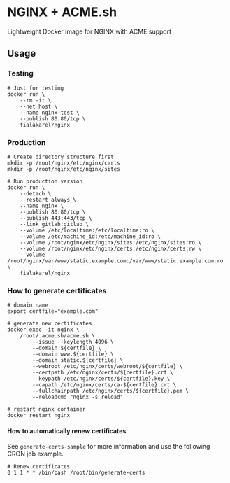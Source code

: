 # NGINX + ACME.sh

Lightweight Docker image for NGINX with ACME support

## Usage

### Testing

    # Just for testing
    docker run \
        --rm -it \
        --net host \
        --name nginx-test \
        --publish 80:80/tcp \
        fialakarel/nginx

### Production

    # Create directory structure first
    mkdir -p /root/nginx/etc/nginx/certs
    mkdir -p /root/nginx/etc/nginx/sites
    
    # Run production version
    docker run \
        --detach \
        --restart always \
        --name nginx \
        --publish 80:80/tcp \
        --publish 443:443/tcp \
        --link gitlab:gitlab \
        --volume /etc/localtime:/etc/localtime:ro \
        --volume /etc/machine_id:/etc/machine_id:ro \
        --volume /root/nginx/etc/nginx/sites:/etc/nginx/sites:ro \
        --volume /root/nginx/etc/nginx/certs:/etc/nginx/certs:rw \
        --volume /root/nginx/var/www/static.example.com:/var/www/static.example.com:ro \
        fialakarel/nginx

### How to generate certificates

    # domain name
    export certfile="example.com"
    
    # generate new certificates
    docker exec -it nginx \
        /root/.acme.sh/acme.sh \
            --issue --keylength 4096 \
            --domain ${certfile} \
            --domain www.${certfile} \
            --domain static.${certfile} \
            --webroot /etc/nginx/certs/webroot/${certfile} \
            --certpath /etc/nginx/certs/${certfile}.crt \
            --keypath /etc/nginx/certs/${certfile}.key \
            --capath /etc/nginx/certs/ca-${certfile}.crt \
            --fullchainpath /etc/nginx/certs/${certfile}.pem \
            --reloadcmd "nginx -s reload"
    
    # restart nginx container
    docker restart nginx

#### How to automatically renew certificates

See `generate-certs-sample` for more information and use the following CRON job example.

    # Renew certificates
    0 1 1 * * /bin/bash /root/bin/generate-certs
